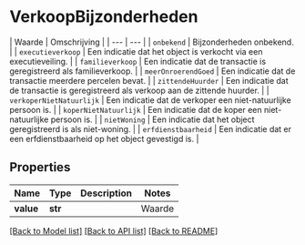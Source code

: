 # VerkoopBijzonderheden

 | Waarde | Omschrijving | | --- | --- | | `onbekend` | Bijzonderheden onbekend. | | `executieverkoop` | Een indicatie dat het object is verkocht via een executieveiling. | | `familieverkoop` | Een indicatie dat de transactie is geregistreerd als familieverkoop. | | `meerOnroerendGoed` | Een indicatie dat de transactie meerdere percelen bevat. | | `zittendeHuurder` | Een indicatie dat de transactie is geregistreerd als verkoop aan de zittende huurder. | | `verkoperNietNatuurlijk` | Een indicatie dat de verkoper een niet-natuurlijke persoon is. | | `koperNietNatuurlijk` | Een indicatie dat de koper een niet-natuurlijke persoon is. | | `nietWoning` | Een indicatie dat het object geregistreerd is als niet-woning. | | `erfdienstbaarheid` | Een indicatie dat er een erfdienstbaarheid op het object gevestigd is. |   

## Properties
Name | Type | Description | Notes
------------ | ------------- | ------------- | -------------
**value** | **str** |  | Waarde | Omschrijving | | --- | --- | | &#x60;onbekend&#x60; | Bijzonderheden onbekend. | | &#x60;executieverkoop&#x60; | Een indicatie dat het object is verkocht via een executieveiling. | | &#x60;familieverkoop&#x60; | Een indicatie dat de transactie is geregistreerd als familieverkoop. | | &#x60;meerOnroerendGoed&#x60; | Een indicatie dat de transactie meerdere percelen bevat. | | &#x60;zittendeHuurder&#x60; | Een indicatie dat de transactie is geregistreerd als verkoop aan de zittende huurder. | | &#x60;verkoperNietNatuurlijk&#x60; | Een indicatie dat de verkoper een niet-natuurlijke persoon is. | | &#x60;koperNietNatuurlijk&#x60; | Een indicatie dat de koper een niet-natuurlijke persoon is. | | &#x60;nietWoning&#x60; | Een indicatie dat het object geregistreerd is als niet-woning. | | &#x60;erfdienstbaarheid&#x60; | Een indicatie dat er een erfdienstbaarheid op het object gevestigd is. |    |  must be one of ["onbekend", "executieverkoop", "familieverkoop", "meerOnroerendGoed", "zittendeHuurder", "verkoperNietNatuurlijk", "koperNietNatuurlijk", "nietWoning", "erfdienstbaarheid", ]

[[Back to Model list]](../README.md#documentation-for-models) [[Back to API list]](../README.md#documentation-for-api-endpoints) [[Back to README]](../README.md)



